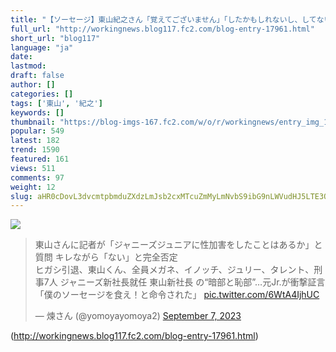 ```yaml
---
title: "【ソーセージ】東山紀之さん「覚えてございません」「したかもしれないし、してないかもしれない」"
full_url: "http://workingnews.blog117.fc2.com/blog-entry-17961.html"
short_url: "blog117"
language: "ja"
date: 
lastmod: 
draft: false
author: []
categories: []
tags: ['東山', '紀之']
keywords: []
thumbnail: "https://blog-imgs-167.fc2.com/w/o/r/workingnews/entry_img_17961.jpg"
popular: 549
latest: 182
trend: 1590
featured: 161
views: 511
comments: 97
weight: 12
slug: aHR0cDovL3dvcmtpbmduZXdzLmJsb2cxMTcuZmMyLmNvbS9ibG9nLWVudHJ5LTE3OTYxLmh0bWw=
---
```


![](https://blog-imgs-167.fc2.com/w/o/r/workingnews/entry_img_17961.jpg)

<blockquote class='twitter-tweet'><p lang='ja' dir='ltr'>東山さんに記者が「ジャニーズジュニアに性加害をしたことはあるか」と質問 キレながら「ない」と完全否定 <br>ヒガシ引退、東山くん、全員メガネ、イノッチ、ジュリー、タレント、刑事7人 ジャニーズ新社長就任 東山新社長 の“暗部と恥部”…元Jr.が衝撃証言「僕のソーセージを食え！と命令された」 <a href='https://t.co/6WtA4IjhUC'>pic.twitter.com/6WtA4IjhUC</a></p>— 煉さん (@yomoyayomoya2) <a href='https://twitter.com/yomoyayomoya2/status/1699664193098862726?ref_src=twsrc%5Etfw'>September 7, 2023</a></blockquote> 

(http://workingnews.blog117.fc2.com/blog-entry-17961.html)
